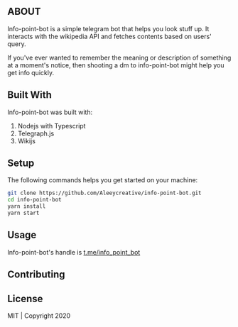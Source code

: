 ## ABOUT

Info-point-bot is a simple telegram bot that helps you look stuff up. It interacts with the wikipedia API and fetches contents based on users' query.

If you've ever wanted to remember the meaning or description of something at a moment's notice, then shooting a dm to info-point-bot might help you get info quickly.

## Built With

Info-point-bot was built with:

1. Nodejs with Typescript
2. Telegraph.js
3. Wikijs

## Setup

The following commands helps you get started on your machine:

```bash
git clone https://github.com/Aleeycreative/info-point-bot.git
cd info-point-bot
yarn install
yarn start
```

## Usage

Info-point-bot's handle is [t.me/info_point_bot](t.me/info_point_bot)

## Contributing

## License

MIT | Copyright 2020

